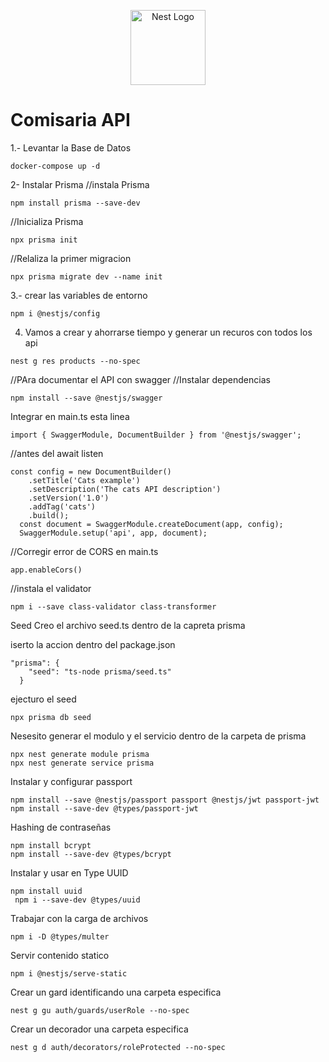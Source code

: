<p align="center">
  <a href="http://nestjs.com/" target="blank"><img src="https://nestjs.com/img/logo-small.svg" width="120" alt="Nest Logo" /></a>
</p>

# Comisaria API
1.- Levantar la Base de Datos 
```
docker-compose up -d
```

2- Instalar Prisma
//instala Prisma
```
npm install prisma --save-dev
```

//Inicializa Prisma
```
npx prisma init
```

//Relaliza la primer migracion 
```
npx prisma migrate dev --name init
```

3.- crear las variables de entorno
```
npm i @nestjs/config
```

4. Vamos a crear y ahorrarse tiempo y generar un recuros con todos los api 
```
nest g res products --no-spec
```

//PAra documentar el API con swagger
//Instalar dependencias 
```
npm install --save @nestjs/swagger
```

Integrar en main.ts esta linea 
```
import { SwaggerModule, DocumentBuilder } from '@nestjs/swagger';
```

//antes del await listen 
```
const config = new DocumentBuilder()
    .setTitle('Cats example')
    .setDescription('The cats API description')
    .setVersion('1.0')
    .addTag('cats')
    .build();
  const document = SwaggerModule.createDocument(app, config);
  SwaggerModule.setup('api', app, document);
```

//Corregir error de CORS
en main.ts
```
app.enableCors()
```

//instala el validator 
```
npm i --save class-validator class-transformer
```


Seed
Creo el archivo seed.ts dentro de la capreta prisma

iserto la accion dentro del package.json 
```
"prisma": {
    "seed": "ts-node prisma/seed.ts"
  }
```

ejecturo el seed
```
npx prisma db seed
```

Nesesito generar el modulo y el servicio dentro de la carpeta de prisma
```
npx nest generate module prisma
npx nest generate service prisma
```

Instalar y configurar passport
```
npm install --save @nestjs/passport passport @nestjs/jwt passport-jwt
npm install --save-dev @types/passport-jwt
```

Hashing de contraseñas
```
npm install bcrypt
npm install --save-dev @types/bcrypt
```

Instalar y usar en Type UUID
```
npm install uuid
 npm i --save-dev @types/uuid   
```

Trabajar con la carga de archivos
```
npm i -D @types/multer  
```


Servir contenido statico 
```
npm i @nestjs/serve-static
```

Crear un gard identificando una carpeta especifica
```
nest g gu auth/guards/userRole --no-spec
```


Crear un decorador una carpeta especifica
```
nest g d auth/decorators/roleProtected --no-spec
```